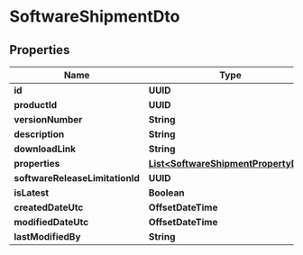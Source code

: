 

# SoftwareShipmentDto


## Properties

| Name | Type | Description | Notes |
|------------ | ------------- | ------------- | -------------|
|**id** | **UUID** |  |  [optional] |
|**productId** | **UUID** |  |  [optional] |
|**versionNumber** | **String** |  |  [optional] |
|**description** | **String** |  |  [optional] |
|**downloadLink** | **String** |  |  [optional] |
|**properties** | [**List&lt;SoftwareShipmentPropertyDto&gt;**](SoftwareShipmentPropertyDto.md) |  |  [optional] |
|**softwareReleaseLimitationId** | **UUID** |  |  [optional] |
|**isLatest** | **Boolean** |  |  [optional] |
|**createdDateUtc** | **OffsetDateTime** |  |  [optional] |
|**modifiedDateUtc** | **OffsetDateTime** |  |  [optional] |
|**lastModifiedBy** | **String** |  |  [optional] |



